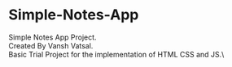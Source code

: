 # Simple-Notes-App
Simple Notes App Project.\
Created By Vansh Vatsal.\
Basic Trial Project for the implementation of HTML CSS and JS.\
